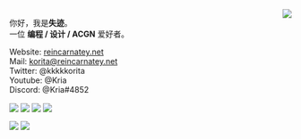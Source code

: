 <picture>
  <source
    srcset="https://github-readme-stats.vercel.app/api/top-langs/?username=Mitr-yuzr&locale=en&line_height=33&theme=dark&langs_count=5&layout=donut"
    media="(prefers-color-scheme: dark)"
  />
  <source
    srcset="https://github-readme-stats.vercel.app/api/top-langs/?username=Mitr-yuzr&locale=en&line_height=33&theme=&langs_count=5&layout=donut"
    media="(prefers-color-scheme: light), (prefers-color-scheme: no-preference)"
  />
  <img src="https://github-readme-stats.vercel.app/api/top-langs/?username=Mitr-yuzr&locale=en&line_height=33&theme=&langs_count=5&layout=donut" align=right />
</picture>

你好，我是**失迹**。  
一位 **编程 / 设计 / ACGN** 爱好者。

Website: [reincarnatey.net](https://reincarnatey.net)  
Mail: [korita@reincarnatey.net](mailto:korita@reincarnatey.net)  
Twitter: @kkkkkorita  
Youtube: @Kria  
Discord: @Kria#4852  

<a href="https://wakatime.com/@9b029946-d3d7-4021-993b-1ee294b8297a"><img align="center" src="https://wakatime.com/badge/user/9b029946-d3d7-4021-993b-1ee294b8297a.svg" ></a>
<a href="https://komarev.com/ghpvc/?username=Mitr-yuzr&abbreviated=true" target="_blank"><img align="center" src="https://komarev.com/ghpvc/?username=Mitr-yuzr&abbreviated=true"/></a>
<img align=center src="https://img.shields.io/github/stars/Mitr-yuzr?style=flat&logoColor=%231677ff&labelColor=rgb(89, 89, 89)&color=rgb(3, 126, 187)"/>
<img align=center src="https://img.shields.io/github/followers/Mitr-yuzr?style=flat&logoColor=%231677ff&labelColor=rgb(89, 89, 89)&color=rgb(3, 126, 187)"/>

<picture>
  <source
    srcset="https://github-readme-stats.vercel.app/api?username=Mitr-yuzr&locale=en&line_height=33&show_icons=true&hide=&theme=dark&rank_icon=github"
    media="(prefers-color-scheme: dark)"
  />
  <source
    srcset="https://github-readme-stats.vercel.app/api?username=Mitr-yuzr&locale=en&line_height=33&show_icons=true&hide=&theme=&rank_icon=github"
    media="(prefers-color-scheme: light), (prefers-color-scheme: no-preference)"
  />
  <img src="https://github-readme-stats.vercel.app/api?username=Mitr-yuzr&locale=en&line_height=33&show_icons=true&hide=&theme=&rank_icon=github" align=center />
</picture>

<picture>
    <source media="(prefers-color-scheme: dark)" srcset="https://github-readme-streak-stats.herokuapp.com/?user=Mitr-yuzr&theme=dark&hide_border=true" />
    <source media="(prefers-color-scheme: light)" srcset="https://github-readme-streak-stats.herokuapp.com/?user=Mitr-yuzr&theme=light&hide_border=true" />
    <img src="https://github-readme-streak-stats.herokuapp.com/?user=Mitr-yuzr&theme=default&hide_border=true" align=center /> 
</picture>

<!--
**Mitr-yuzr/Mitr-yuzr** is a ✨ _special_ ✨ repository because its `README.md` (this file) appears on your GitHub profile.

Here are some ideas to get you started:

- 🔭 I’m currently working on ...
- 🌱 I’m currently learning ...
- 👯 I’m looking to collaborate on ...
- 🤔 I’m looking for help with ...
- 💬 Ask me about ...
- 📫 How to reach me: ...
- 😄 Pronouns: ...
- ⚡ Fun fact: ...
-->
